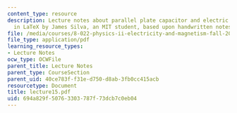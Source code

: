 ```yaml
---
content_type: resource
description: Lecture notes about parallel plate capacitor and electric dipole. Prepared
  in LaTeX by James Silva, an MIT student, based upon handwritten notes.
file: /media/courses/8-022-physics-ii-electricity-and-magnetism-fall-2006/694a829f50763303787f73dcb7c0eb04_lecture15.pdf
file_type: application/pdf
learning_resource_types:
- Lecture Notes
ocw_type: OCWFile
parent_title: Lecture Notes
parent_type: CourseSection
parent_uid: 40ce783f-f31e-d750-d8ab-3fb0cc415acb
resourcetype: Document
title: lecture15.pdf
uid: 694a829f-5076-3303-787f-73dcb7c0eb04
---
```

